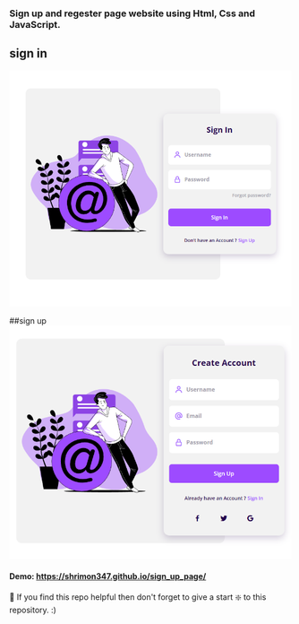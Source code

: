 ### Sign up and regester page website using Html, Css and JavaScript.

## sign in
![E-commerce website](https://github.com/shrimon347/sign_up_page/blob/main/first.PNG?raw=true)

##sign up
![E-commerce website](https://github.com/shrimon347/sign_up_page/blob/main/Capture.PNG?raw=true)


#### Demo: https://shrimon347.github.io/sign_up_page/



🙏 If you find this repo helpful then don't forget to give a start ❇️  to this repository. :)

